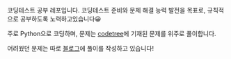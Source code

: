 코딩테스트 공부 레포입니다.
코딩테스트 준비와 문제 해결 능력 발전을 목표로,
규칙적으로 공부하도록 노력하고있습니다😀

주로 Python으로 코딩하며, 문제는 [codetree](https://www.codetree.ai/landing)에 기재된 문제를 위주로 풀이합니다.


어려웠던 문제는 따로 [블로그](https://kihyunnnnn.tistory.com/)에 풀이를 작성하고 있습니다!
